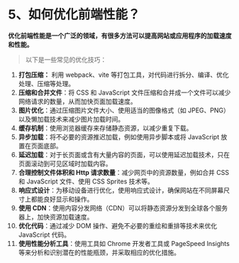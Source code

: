 # 5、如何优化前端性能？

**优化前端性能是一个广泛的领域，有很多方法可以提高网站或应用程序的加载速度和性能。**

> 以下是一些常见的优化技巧：

1. **打包压缩：** 利用 webpack、vite 等打包工具，对代码进行拆分、编译、优化处理、压缩等处理。
2. **压缩和合并文件**：将 CSS 和 JavaScript 文件压缩和合并成一个文件可以减少网络请求的数量，从而加快页面加载速度。
3. **图片优化**：通过压缩图片文件大小、使用适当的图像格式（如 JPEG、PNG）以及懒加载技术来减少图片加载时间。
4. **缓存机制**：使用浏览器缓存来存储静态资源，以减少重复下载。
5. **异步加载**：将不必要的资源推迟加载，例如使用异步脚本或将 JavaScript 放置在页面底部。
6. **延迟加载**：对于长页面或含有大量内容的页面，可以使用延迟加载技术，只在页面滚动到可见区域时加载内容。
7. **合理控制文件体积和 Http 请求数量**：减少网页中的资源数量，例如合并 CSS 和 JavaScript 文件、使用 CSS Sprites 技术等。
8. **响应式设计**：为移动设备进行优化，使用响应式设计，确保网站在不同屏幕尺寸上都能良好显示和操作。
9. **使用 CDN**：使用内容分发网络（CDN）可以将静态资源分发到全球各个服务器上，加快资源加载速度。
10. **优化代码**：通过减少 DOM 操作、避免不必要的重绘和重排等技术来优化 JavaScript 代码。
11. **使用性能分析工具**：使用工具如 Chrome 开发者工具或 PageSpeed Insights 等来分析和识别潜在的性能瓶颈，并采取相应的优化措施。
